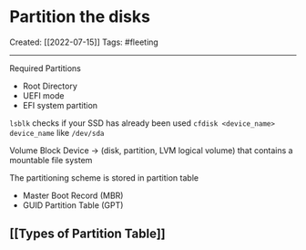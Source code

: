 

# Partition the disks
Created:  [[2022-07-15]]
Tags: #fleeting 

---
Required Partitions
- Root Directory
- UEFI mode
- EFI system partition


`lsblk` checks if your SSD has already been used
`cfdisk <device_name>`
`device_name` like `/dev/sda`


Volume
Block Device -> (disk, partition, LVM logical volume)
that contains a mountable file system



The partitioning scheme is stored in partition table
- Master Boot Record (MBR)
- GUID Partition Table (GPT)

## [[Types of Partition Table]]




